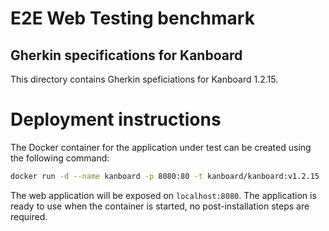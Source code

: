 E2E Web Testing benchmark
=========================

Gherkin specifications for Kanboard
----------------------

This directory contains Gherkin speficiations for Kanboard 1.2.15.

# Deployment instructions
The Docker container for the application under test can be created using the following command:

```bash
docker run -d --name kanboard -p 8080:80 -t kanboard/kanboard:v1.2.15

```

The web application will be exposed on `localhost:8080`. The application is ready to use when the container is started, no post-installation steps are required.

